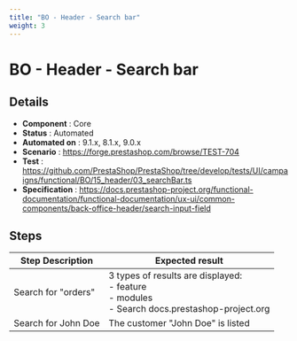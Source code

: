 ```yaml
---
title: "BO - Header - Search bar"
weight: 3
---
```


# BO - Header - Search bar
## Details
* **Component** : Core
* **Status** : Automated
* **Automated on** : 9.1.x, 8.1.x, 9.0.x
* **Scenario** : https://forge.prestashop.com/browse/TEST-704
* **Test** : https://github.com/PrestaShop/PrestaShop/tree/develop/tests/UI/campaigns/functional/BO/15_header/03_searchBar.ts
* **Specification** : https://docs.prestashop-project.org/functional-documentation/functional-documentation/ux-ui/common-components/back-office-header/search-input-field

## Steps
| Step Description | Expected result |
| ----- | ----- |
| Search for "orders" | 3 types of results are displayed:<br> - feature<br> - modules<br> - Search docs.prestashop-project.org |
| Search for John Doe | The customer "John Doe" is listed |
